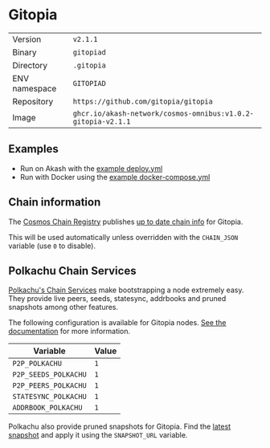# Gitopia

| | |
|---|---|
|Version|`v2.1.1`|
|Binary|`gitopiad`|
|Directory|`.gitopia`|
|ENV namespace|`GITOPIAD`|
|Repository|`https://github.com/gitopia/gitopia`|
|Image|`ghcr.io/akash-network/cosmos-omnibus:v1.0.2-gitopia-v2.1.1`|

## Examples

- Run on Akash with the [example deploy.yml](./deploy.yml)
- Run with Docker using the [example docker-compose.yml](./docker-compose.yml)

## Chain information

The [Cosmos Chain Registry](https://github.com/cosmos/chain-registry) publishes [up to date chain info](https://raw.githubusercontent.com/cosmos/chain-registry/master/gitopia/chain.json) for Gitopia.

This will be used automatically unless overridden with the `CHAIN_JSON` variable (use `0` to disable).

## Polkachu Chain Services

[Polkachu's Chain Services](https://www.polkachu.com/) make bootstrapping a node extremely easy. They provide live peers, seeds, statesync, addrbooks and pruned snapshots among other features.

The following configuration is available for Gitopia nodes. [See the documentation](../README.md#polkachu-services) for more information.

|Variable|Value|
|---|---|
|`P2P_POLKACHU`|`1`|
|`P2P_SEEDS_POLKACHU`|`1`|
|`P2P_PEERS_POLKACHU`|`1`|
|`STATESYNC_POLKACHU`|`1`|
|`ADDRBOOK_POLKACHU`|`1`|

Polkachu also provide pruned snapshots for Gitopia. Find the [latest snapshot](https://polkachu.com/tendermint_snapshots/akash) and apply it using the `SNAPSHOT_URL` variable.
